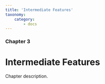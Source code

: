 ```yaml
---
title: 'Intermediate Features'
taxonomy:
    category:
        - docs
---
```


### Chapter 3

# Intermediate Features

Chapter description.